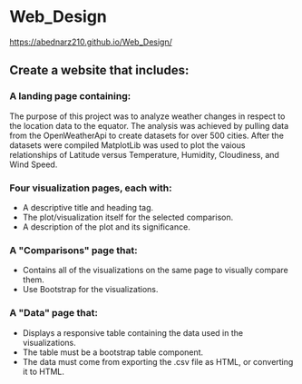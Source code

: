 # Web_Design

https://abednarz210.github.io/Web_Design/

## Create a website that includes:

### A landing page containing:

The purpose of this project was to analyze weather changes in respect to the location data to the equator. The analysis was achieved by pulling data from the 
OpenWeatherApi to create datasets for over 500 cities. After the datasets were compiled MatplotLib was used to plot the vaious relationships of Latitude versus 
Temperature, Humidity, Cloudiness, and Wind Speed.


### Four visualization pages, each with:

* A descriptive title and heading tag.
* The plot/visualization itself for the selected comparison.
* A description of the plot and its significance.


### A "Comparisons" page that:

* Contains all of the visualizations on the same page to visually compare them.
* Use Bootstrap for the visualizations.


### A "Data" page that:

* Displays a responsive table containing the data used in the visualizations.
* The table must be a bootstrap table component.
* The data must come from exporting the .csv file as HTML, or converting it to HTML. 
